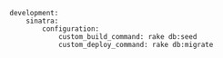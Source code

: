 <!-- usedin: [ _includes/_inlines/Deployment/Rails/sinatra-stacks/sinatra-stacks_custom-commands.md] -->

```
development:
    sinatra:
        configuration:
            custom_build_command: rake db:seed
            custom_deploy_command: rake db:migrate
```
